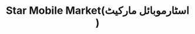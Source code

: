 ---
title: "Star Mobile Market(اسٹارموبائل مارکیٹ )"
url: /karachi/star-mobile-market-sttrmwby-l-mrkhytt/
shop: mobile phone
---